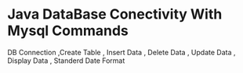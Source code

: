# Java DataBase Conectivity With Mysql Commands
   DB Connection ,Create Table , Insert Data , Delete Data , Update Data , Display Data  , Standerd Date Format
